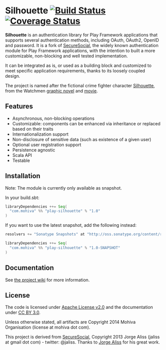 Silhouette [![Build Status](https://travis-ci.org/mohiva/play-silhouette.png)](https://travis-ci.org/mohiva/play-silhouette) [![Coverage Status](https://coveralls.io/repos/mohiva/play-silhouette/badge.png)](https://coveralls.io/r/mohiva/play-silhouette)
==========

**Silhouette** is an authentication library for Play Framework applications that supports several authentication methods, including OAuth, OAuth2, OpenID and password. It is a fork of [SecureSocial](http://securesocial.ws/), the widely known authentication module for Play Framework applications, with the intention to built a more customizable, non-blocking and well tested implementation.

It can be integrated as is, or used as a building block and customized to meet specific application requirements, thanks to its loosely coupled design.

The project is named after the fictional crime fighter character [Silhouette](http://www.comicvine.com/silhouette/4005-35807/), from the Watchmen [graphic novel](http://en.wikipedia.org/wiki/Watchmen) and [movie](http://en.wikipedia.org/wiki/Watchmen_%28film%29).


## Features

* Asynchronous, non-blocking operations
* Customizable: components can be enhanced via inheritance or replaced based on their traits
* Internationalization support
* Non-disclosure of sensitive data (such as existence of a given user)
* Optional user registration support
* Persistence agnostic
* Scala API
* Testable


## Installation

Note: The module is currently only available as snapshot.

In your build.sbt:
```scala
libraryDependencies ++= Seq(
  "com.mohiva" %% "play-silhouette" % "1.0"
)
```

If you want to use the latest snapshot, add the following instead:
```scala
resolvers += "Sonatype Snapshots" at "http://oss.sonatype.org/content/repositories/snapshots/"

libraryDependencies ++= Seq(
  "com.mohiva" %% "play-silhouette" % "1.0-SNAPSHOT"
)
```


## Documentation

See [the project wiki](https://github.com/mohiva/play-silhouette/wiki) for more information.


## License

The code is licensed under [Apache License v2.0](http://www.apache.org/licenses/LICENSE-2.0) and the documentation under [CC BY 3.0](http://creativecommons.org/licenses/by/3.0/).

Unless otherwise stated, all artifacts are Copyright 2014 Mohiva Organisation (license at mohiva dot com).

This project is derived from [SecureSocial](https://github.com/jaliss/securesocial), Copyright 2013 Jorge Aliss (jaliss at gmail dot com) - twitter: @jaliss. Thanks to [Jorge Aliss](https://github.com/jaliss) for his great work.
